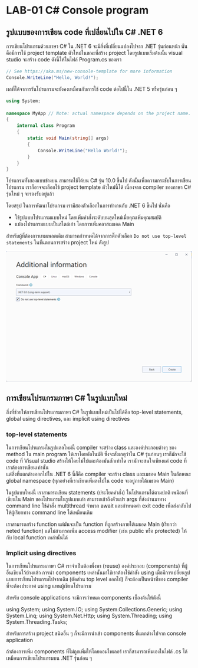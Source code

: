  # LAB-01 C# Console program

## รูปแบบของการเขียน code ที่เปลี่ยนไปใน C# .NET 6 
การเขียนโปรแกรมด้วยภาษา C# ใน .NET 6 จะมีสิ่งที่เปลี่ยนแปลงไปจาก .NET รุ่นก่อนหน้า นั่นคือมีการใช้ project template ตัวใหม่ในขณะที่สร้าง project
โดยรูปแบบเริ่มต้นนั้น  visual studio จะสร้าง code ดังนี้ให้ในไฟล์ Program.cs ของเรา

``` C#
// See https://aka.ms/new-console-template for more information
Console.WriteLine("Hello, World!");
```

ผลที่ได้จาการรันโปรแกรมจะยังคงเหมือนกับการใช้ code ต่อไปนี้ใน .NET 5 หรือรุ่นก่อน ๆ  

``` C#
using System;

namespace MyApp // Note: actual namespace depends on the project name.
{
    internal class Program
    {
        static void Main(string[] args)
        {
            Console.WriteLine("Hello World!");
        }
    }
}
```

โปรแกรมทั้งสองแบบข้างบน สามารถใช้ได้บน C# รุ่น 10.0 ขึ้นไป ดังนั้นเพื่อความกระชับในการเขียนโปรแกรม
เราก็อาจจะเลือกใช้  project template ตัวใหม่นี้ได้ เนื่องจาก compiler ของภาษา C# รุ่นใหม่ ๆ จะรองรับอยู่แล้ว


โดยสรุป ในการพัฒนาโปรแกรม เรามีสองตัวเลือกในการทำงานกับ .NET 6 ขึ้นไป นั่นคือ 

- ใช้รูปแบบโปรแกรมแบบใหม่ โดยเพิ่มคำสั่งระดับบนสุดใหม่เมื่อคุณเพิ่มคุณสมบัติ
- แปลงโปรแกรมแบบเป็นสไตล์เก่า โดยการเพิ่มคลาสเมธอด Main

สำหรับผู้ที่ต้องการเทมเพลตเดิม สามารถกำหนดได้จากการติ๊กตัวเลือก `Do not use top-level statements` ในขั้นตอนการสร้าง project ใหม่ ดังรูป

![](Pictures/DonotUseTop-levelStatements.png)


## การเขียนโปรแกรมภาษา C# ในรูปแบบใหม่

สิ่งที่ช่วยให้การเขียนโปรแกรมภาษา C#  ในรูปแบบใหม่เป็นไปได้คือ top-level statements, global using directives, และ implicit using directives

### top-level statements
ในการเขียนโปรแกรมในรูปแลลใหม่นี้  compiler จะสร้าง class และองค์ประกอบต่างๆ ของ method ใน main program ให้เราโดยอัตโนมัติ 
ซึ่งจะสังเกตุว่าใน C#  รุ่นก่อนๆ เราก็มักจะใช้ code ที่ Visual studio สร้างให้โดยไม่ไปแตะต้องมันสักเท่าใด เรามักจะสนใจเพียงแค่  code ที่เราต้องการเขียนเท่านั้น  
แต่สิ่งที่แตกต่างออกไปใน .NET 6 นี้ก็คือ compiler จะสร้าง class และเมธอด Main ในลักษณะ global namespace (ทุกอย่างที่เราเขียนเพิ่มลงไปใน code จะอยู่ภายใต้เมธอด Main)  

ในรูปแบบใหม่นี้ เราสามารถเขียน statements (ประโยคคำสั่ง) ในโปรแกรมได้ตามปกติ เพมือนที่เขียนใน Main ของโปรแกรมในรูปแบบเก่า 
สามารถเข้าถึงตัวแปร args ที่ส่งผ่านมาทาง command line ใช้คำสั่ง multithread จำพวก await และกำหนดค่า exit code เพื่อส่งกลับไปให้ผู้เรียกทาง command line ได้เหมือนเดิม

เราสามารถสร้าง function แต่มันจะเป็น function ที่ถูกสร้างภายใต้เมธอด Main (เรียกว่า neted function) 
แต่ไม่สามารถเพิ่ม access modifier (เช่น public หรือ protected) ให้กับ local function เหล่านั้นได้

### Implicit using directives
ในการเขียนโปรแกรมภาษา C# เราจำเป็นต้องพึ่งพา (reuse) องค์ประกอบ (components) ที่ผู้อื่นเขียนไว้บ้างแล้ว การนำ components เหล่านั้นมาใช้เราต้องใช้คำสัง using 
เมื่อมีการเปลี่ยนรูปแบบการเขียนโปรแกรมไปจากเดิม (ตัดส่วน top level ออกไป) ก็จะต้องเป็นหน้าที่ของ compiler ที่จะต้องประกาศ using แทนผู้เขียนโปรแกรม

สำหรับ console applications จะมีการกำหนด components เบื้องต้นให้ดังนี้  

using System;
using System.IO;
using System.Collections.Generic;
using System.Linq;
using System.Net.Http;
using System.Threading;
using System.Threading.Tasks;

สำหรับการสร้าง project ชนิดอื่น ๆ ก็จะมีการนำเข้า components ที่แตกต่างไปจาก console application

ถ้าต้องการเพิ่ม components  ที่ไม่ถูกเพิ่มให้โดยคอมไพเลอร์ เราก็สามารถเพิ่มเองในไฟล์ .cs ได้เหมือนการเขียนโปรแกรมบน .NET รุ่นก่อน ๆ 